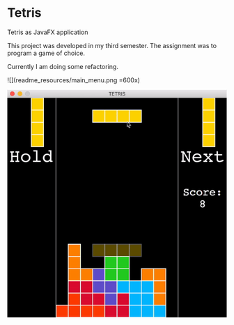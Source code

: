 # Tetris
Tetris as JavaFX application

This project was developed in my third semester. The assignment was to program a game of choice.

Currently I am doing some refactoring.


![](readme_resources/main_menu.png =600x)

![](readme_resources/demo.gif)
